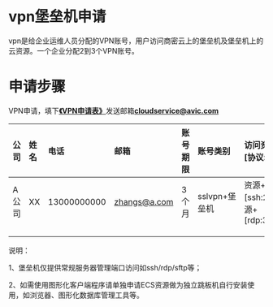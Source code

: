 # vpn堡垒机申请

vpn是给企业运维人员分配的VPN账号，用户访问商密云上的堡垒机及堡垒机上的云资源。一个企业分配2到3个VPN账号。

# 申请步骤

VPN申请，填下[**《VPN申请表》**](/assets/VPN开通申请表.xlsx)发送邮箱**cloudservice@avic.com**

| 公司 | 姓名 | 电话 | 邮箱 | 账号期限 | 账号类别 | 访问资源\[协议:端口\] |
| :--- | :--- | :--- | :--- | :--- | :--- | :--- |
| A公司 | XX | 13000000000 | zhangs@a.com | 3个月 | sslvpn+堡垒机 | 资源+\[ssh:22\]资源+\[rdp:3389\] |
|  |  |  |  |  |  |  |
|  |  |  |  |  |  |  |
|  |  |  |  |  |  |  |

说明：

1、堡垒机仅提供常规服务器管理端口访问如ssh/rdp/sftp等；

2、如需使用图形化客户端程序请单独申请ECS资源做为独立跳板机自行安装使用，如浏览器、图形化数据库管理工具等。

